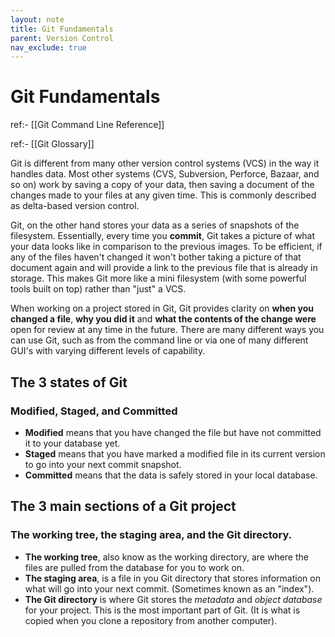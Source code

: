 ```yaml
---
layout: note
title: Git Fundamentals
parent: Version Control
nav_exclude: true
---
```


# Git Fundamentals
ref:- [[Git Command Line Reference]]

ref:- [[Git Glossary]]

Git is different from many other version control systems (VCS) in the way it handles data. Most other systems (CVS, Subversion, Perforce, Bazaar, and so on) work by saving a copy of your data, then saving a document of the changes made to your files at any given time. This is commonly described as delta-based version control.

Git, on the other hand stores your data as a series of snapshots of the filesystem. Essentially, every time you **commit**, Git takes a picture of what your data looks like in comparison to the previous images. To be efficient, if any of the files haven't changed it won't bother taking a picture of that document again and will provide a link to the previous file that is already in storage. This makes Git more like a mini filesystem (with some powerful tools built on top) rather than "just" a VCS. 

When working on a project stored in Git, Git provides clarity on **when you changed a file**, **why you did it** and **what the contents of the change were** open for review at any time in the future. There are many different ways you can use Git, such as from the command line or via one of many different GUI's with varying different levels of capability. 

## The 3 states of Git
### Modified, Staged, and Committed
- **Modified** means that you have changed the file but have not committed it to your database yet.
- **Staged** means that you have marked a modified file in its current version to go into your next commit snapshot.
- **Committed** means that the data is safely stored in your local database.

## The 3 main sections of a Git project 
### The working tree, the staging area, and the Git directory.
- **The working tree**, also know as the working directory, are where the files are pulled from the database for you to work on. 
- **The staging area**, is a file in you Git directory that stores information on what will go into your next commit. (Sometimes known as an "index").
- **The Git directory** is where Git stores the *metadata* and *object database* for your project. This is the most important part of Git. (It is what is copied when you clone a repository from another computer).

